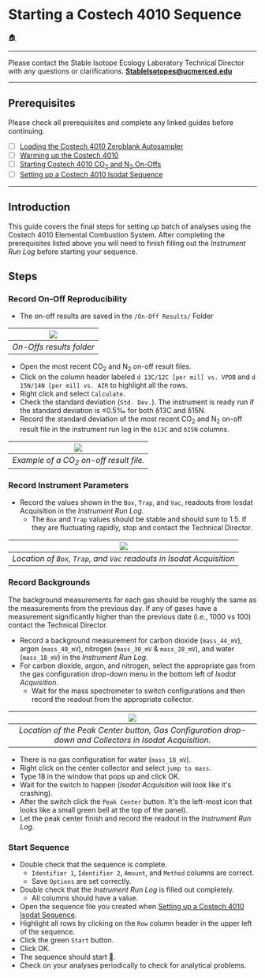 # Starting a Costech 4010 Sequence

[🏠](../README.md)

***

Please contact the Stable Isotope Ecology Laboratory Technical Director with any questions or clarifications. **StableIsotopes@ucmerced.edu**

***

## Prerequisites

Please check all prerequisites and complete any linked guides before continuing.

- [ ] [Loading the Costech 4010 Zeroblank Autosampler](../costech_EA/EA_zeroblank.md) 
- [ ] [Warming up the Costech 4010](../costech_EA/warming_up_costech.md)
- [ ] [Starting Costech 4010 CO<sub>2</sub> and N<sub>2</sub> On-Offs ](../isodat/EA_on_offs.md)
- [ ] [Setting up a Costech 4010 Isodat Sequence](../isodat/isodat_sequence.md)

*** 

## Introduction

This guide covers the final steps for setting up batch of analyses using the Costech 4010 Elemental Combustion System. After completing the prerequisites listed above you will need to finish filling out the *Instrument Run Log* before starting your sequence. 

## Steps

### Record On-Off Reproducibility 

* The on-off results are saved in the `/On-Off Results/` Folder

|![](../figures/isodat/on_offs_folder.png)|
|:--:|
|*On-Offs results folder*|

* Open the most recent CO<sub>2</sub> and N<sub>2</sub> on-off result files.  
* Click on the column header labeled `d 13C/12C [per mil] vs. VPDB` and `d 15N/14N [per mil] vs. AIR`  to highlight all the rows. 
* Right click and select `Calculate`. 
* Check the standard deviation (`Std. Dev.`). The instrument is ready run if the standard deviation is ≤0.5‰ for both δ13C and δ15N. 
* Record the standard deviation of the most recent CO<sub>2</sub> and N<sub>2</sub> on-off result file in the instrument run log in the `δ13C` and `δ15N` columns.  

|![](../figures/isodat/c_on_off.JPG)|
|:--:|
|*Example of a CO<sub>2</sub> on-off result file.*|

### Record Instrument Parameters

* Record the values shown in the `Box`, `Trap`, and `Vac`, readouts from Iosdat Acquisition in the *Instrument Run Log*. 
    * The `Box` and `Trap` values should be stable and should sum to 1.5. If they are fluctuating rapidly, stop and contact the Technical Director. 

|![](../figures/isodat/box_trap.png)|
|:--:|
|*Location of `Box`, `Trap`, and `Vac` readouts in Isodat Acquisition*|

### Record Backgrounds

The background measurements for each gas should be roughly the same as the measurements from the previous day. If any of gases have a measurement significantly higher than the previous date (i.e., 1000 vs 100) contact the Technical Director.

* Record a background measurement for carbon dioxide (`mass_44_mV`), argon (`mass_40_mV`), nitrogen (`mass_30_mV` & `mass_28_mV`), and water (`mass_18_mV`) in the *Instrument Run Log*. 
* For carbon dioxide, argon, and nitrogen, select the appropriate gas from the gas configuration drop-down menu in the bottom left of *Isodat Acquisition*.
    * Wait for the mass spectrometer to switch configurations and then record the readout from the appropriate collector. 

|![](../figures/isodat/collectors.png)|
|:--:|
|*Location of the Peak Center button, Gas Configuration drop-down and Collectors in Isodat Acquisition.*|

* There is no gas configuration for water (`mass_18_mV`). 
* Right click on the center collector and select `jump to mass`. 
* Type 18 in the window that pops up and click OK. 
* Wait for the switch to happen (*Isodat Acquisition* will look like it's crashing). 
* After the switch click the `Peak Center` button. It's the left-most icon that looks like a small green bell at the top of the panel). 
* Let the peak center finish and record the readout in the *Instrument Run Log.* 

### Start Sequence

* Double check that the sequence is complete.
    * `Identifier 1`, `Identifier 2`, `Amount`, and `Method` columns are correct.
    * Save `Options` are set correctly. 
* Double check that the *Instrument Run Log* is filled out completely.
    * All columns should have a value.
* Open the sequence file you created when [Setting up a Costech 4010 Isodat Sequence](../isodat/isodat_sequence.md).
* Highlight all rows by clicking on the `Row` column header in the upper left of the sequence. 
* Click the green `Start` button. 
* Click OK. 
* The sequence should start 🎉.
* Check on your analyses periodically to check for analytical problems. 